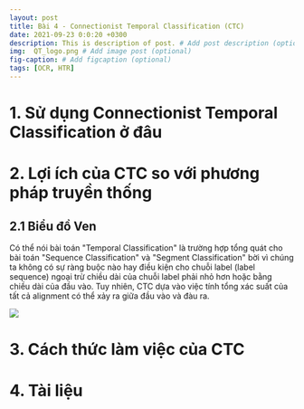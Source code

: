 ```yaml
---
layout: post
title: Bài 4 - Connectionist Temporal Classification (CTC)
date: 2021-09-23 0:0:20 +0300
description: This is description of post. # Add post description (optional)
img:  QT_logo.png # Add image post (optional)
fig-caption: # Add figcaption (optional)
tags: [OCR, HTR]
---
```


# 1. Sử dụng Connectionist Temporal Classification ở đâu

# 2. Lợi ích của CTC so với phương pháp truyền thống

## 2.1 Biểu đồ Ven

Có thể nói bài toán "Temporal Classification" là trường hợp tổng quát cho bài toán "Sequence Classification" và "Segment Classification" bời vì chúng ta không có sự ràng buộc nào hay điều kiện cho chuỗi label (label sequence) ngoại trừ chiều dài của chuỗi label phải nhỏ hơn hoặc bằng chiều dài của đầu vào. Tuy nhiên, CTC dựa vào việc tính tổng xác suất của tất cả alignment có thể xảy ra giữa đầu vào và đàu ra.

![](https://m0nads.files.wordpress.com/2018/03/bitmap2.png)

# 3. Cách thức làm việc của CTC

# 4. Tài liệu
